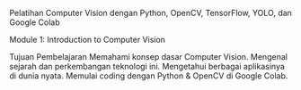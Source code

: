 Pelatihan Computer Vision dengan Python, OpenCV, TensorFlow, YOLO, dan Google Colab

Module 1: Introduction to Computer Vision

Tujuan Pembelajaran
Memahami konsep dasar Computer Vision.
Mengenal sejarah dan perkembangan teknologi ini.
Mengetahui berbagai aplikasinya di dunia nyata.
Memulai coding dengan Python & OpenCV di Google Colab.
